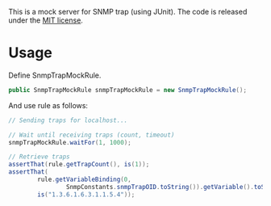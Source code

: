 This is a mock server for SNMP trap (using JUnit).  The code is released under the [MIT license](http://www.opensource.org/licenses/mit-license.php).


Usage
=====

Define SnmpTrapMockRule.

```java
public SnmpTrapMockRule snmpTrapMockRule = new SnmpTrapMockRule();
```

And use rule as follows:

```java
// Sending traps for localhost...

// Wait until receiving traps (count, timeout)
snmpTrapMockRule.waitFor(1, 1000);

// Retrieve traps
assertThat(rule.getTrapCount(), is(1));
assertThat(
        rule.getVariableBinding(0,
                SnmpConstants.snmpTrapOID.toString()).getVariable().toString(),
        is("1.3.6.1.6.3.1.1.5.4"));
```
